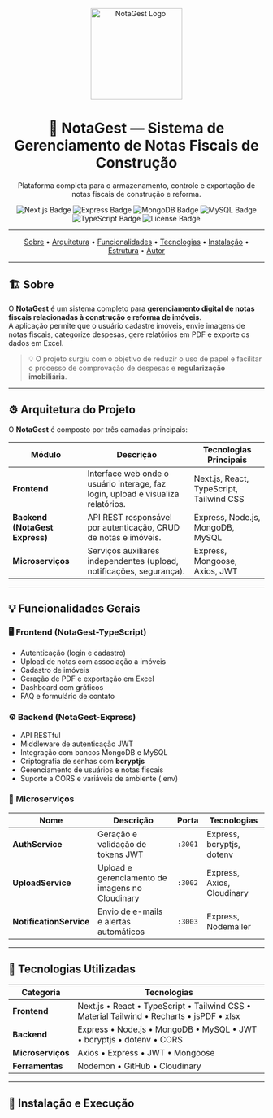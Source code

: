<p align="center">
  <img src="./NotaGest-TypeScript/assets/logo-notagest.png" alt="NotaGest Logo" width="180"/>
</p>

<h1 align="center">📄 NotaGest — Sistema de Gerenciamento de Notas Fiscais de Construção</h1>

<p align="center">
  Plataforma completa para o armazenamento, controle e exportação de notas fiscais de construção e reforma.
</p>

<p align="center">
  <img src="https://img.shields.io/badge/Next.js-15.2.4-black?style=flat&logo=next.js" alt="Next.js Badge"/>
  <img src="https://img.shields.io/badge/Express-5.1.0-green?style=flat&logo=express" alt="Express Badge"/>
  <img src="https://img.shields.io/badge/MongoDB-8.18.1-4DB33D?style=flat&logo=mongodb" alt="MongoDB Badge"/>
  <img src="https://img.shields.io/badge/MySQL-3.14.1-00758F?style=flat&logo=mysql" alt="MySQL Badge"/>
  <img src="https://img.shields.io/badge/TypeScript-5.8.3-blue?style=flat&logo=typescript" alt="TypeScript Badge"/>
  <img src="https://img.shields.io/badge/license-MIT-green" alt="License Badge"/>
</p>

---

<p align="center">
  <a href="#sobre">Sobre</a> •
  <a href="#arquitetura">Arquitetura</a> •
  <a href="#funcionalidades">Funcionalidades</a> •
  <a href="#tecnologias">Tecnologias</a> •
  <a href="#instalação">Instalação</a> •
  <a href="#estrutura">Estrutura</a> •
  <a href="#autor">Autor</a>
</p>

---

## 🏗️ Sobre

O **NotaGest** é um sistema completo para **gerenciamento digital de notas fiscais relacionadas à construção e reforma de imóveis**.  
A aplicação permite que o usuário cadastre imóveis, envie imagens de notas fiscais, categorize despesas, gere relatórios em PDF e exporte os dados em Excel.

> 💡 O projeto surgiu com o objetivo de reduzir o uso de papel e facilitar o processo de comprovação de despesas e **regularização imobiliária**.

---

## ⚙️ Arquitetura do Projeto

O **NotaGest** é composto por três camadas principais:

| Módulo | Descrição | Tecnologias Principais |
|---------|------------|------------------------|
| **Frontend** | Interface web onde o usuário interage, faz login, upload e visualiza relatórios. | Next.js, React, TypeScript, Tailwind CSS |
| **Backend (NotaGest Express)** | API REST responsável por autenticação, CRUD de notas e imóveis. | Express, Node.js, MongoDB, MySQL |
| **Microserviços** | Serviços auxiliares independentes (upload, notificações, segurança). | Express, Mongoose, Axios, JWT |


---

## 💡 Funcionalidades Gerais

### 🖥️ Frontend (NotaGest-TypeScript)
- Autenticação (login e cadastro)
- Upload de notas com associação a imóveis
- Cadastro de imóveis
- Geração de PDF e exportação em Excel
- Dashboard com gráficos
- FAQ e formulário de contato

### ⚙️ Backend (NotaGest-Express)
- API RESTful
- Middleware de autenticação JWT
- Integração com bancos MongoDB e MySQL
- Criptografia de senhas com **bcryptjs**
- Gerenciamento de usuários e notas fiscais
- Suporte a CORS e variáveis de ambiente (.env)

### 🧱 Microserviços
| Nome | Descrição | Porta | Tecnologias |
|------|------------|--------|-------------|
| **AuthService** | Geração e validação de tokens JWT | `:3001` | Express, bcryptjs, dotenv |
| **UploadService** | Upload e gerenciamento de imagens no Cloudinary | `:3002` | Express, Axios, Cloudinary |
| **NotificationService** | Envio de e-mails e alertas automáticos | `:3003` | Express, Nodemailer |

---

## 🧩 Tecnologias Utilizadas

| Categoria | Tecnologias |
|------------|--------------|
| **Frontend** | Next.js • React • TypeScript • Tailwind CSS • Material Tailwind • Recharts • jsPDF • xlsx |
| **Backend** | Express • Node.js • MongoDB • MySQL • JWT • bcryptjs • dotenv • CORS |
| **Microserviços** | Axios • Express • JWT • Mongoose |
| **Ferramentas** | Nodemon • GitHub • Cloudinary |

---

## 🚀 Instalação e Execução
